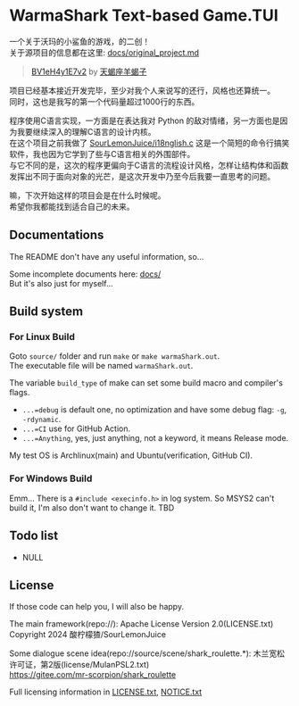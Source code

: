 # WarmaShark Text-based Game.TUI

一个关于沃玛的小鲨鱼的游戏，的二创！\
关于源项目的信息都在这里: [docs/original_project.md](docs/original_project.md)
> [BV1eH4y1E7v2](https://www.bilibili.com/video/BV1eH4y1E7v2) by [天蝎座羊蝎子](https://space.bilibili.com/431949982)

项目已经基本接近开发完毕，至少对我个人来说写的还行，风格也还算统一。\
同时，这也是我写的第一个代码量超过1000行的东西。

程序使用C语言实现，一方面是在表达我对 Python 的敌对情绪，另一方面也是因为我要继续深入的理解C语言的设计内核。\
在这个项目之前我做了 [SourLemonJuice/i18nglish.c](https://github.com/SourLemonJuice/i18nglish.c) 这是一个简短的命令行搞笑软件，我也因为它学到了些与C语言相关的外围部件。\
与它不同的是，这次的程序更偏向于C语言的流程设计风格，怎样让结构体和函数发挥出不同于面向对象的光芒，是这次开发中乃至今后我要一直思考的问题。

嘛，下次开始这样的项目会是在什么时候呢。\
希望你我都能找到适合自己的未来。

## Documentations

The README don't have any useful information, so...

Some incomplete documents here: [docs/](docs/)\
But it's also just for myself...

## Build system

### For Linux Build

Goto `source/` folder and run `make` or `make warmaShark.out`.\
The executable file will be named `warmaShark.out`.

The variable `build_type` of make can set some build macro and compiler's flags.

- `...=debug` is default one, no optimization and have some debug flag: `-g`, `-rdynamic`.
- `...=CI` use for GitHub Action.
- `...=Anything`, yes, just anything, not a keyword, it means Release mode.

My test OS is Archlinux(main) and Ubuntu(verification, GitHub CI).

### For Windows Build

Emm... There is a `#include <execinfo.h>` in log system. So MSYS2 can't build it, I'm also don't want to change it. TBD

## Todo list

- NULL

## License

If those code can help you, I will also be happy.

The main framework(repo://): Apache License Version 2.0(LICENSE.txt)\
Copyright 2024 酸柠檬猹/SourLemonJuice

Some dialogue scene idea(repo://source/scene/shark_roulette.*): 木兰宽松许可证，第2版(license/MulanPSL2.txt)\
<https://gitee.com/mr-scorpion/shark_roulette>

Full licensing information in [LICENSE.txt](LICENSE.txt), [NOTICE.txt](NOTICE.txt)
